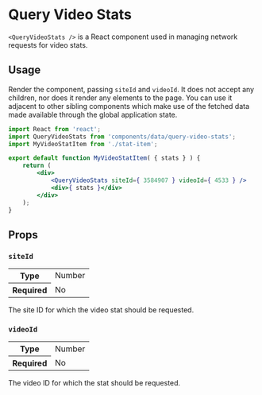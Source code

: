 Query Video Stats
================

`<QueryVideoStats />` is a React component used in managing network requests for video stats.

## Usage

Render the component, passing `siteId` and `videoId`. It does not accept any children, nor does it render any elements to the page. You can use it adjacent to other sibling components which make use of the fetched data made available through the global application state.

```jsx
import React from 'react';
import QueryVideoStats from 'components/data/query-video-stats';
import MyVideoStatItem from './stat-item';

export default function MyVideoStatItem( { stats } ) {
	return (
		<div>
			<QueryVideoStats siteId={ 3584907 } videoId={ 4533 } />
			<div>{ stats }</div>
		</div>
	);
}
```

## Props

### `siteId`

<table>
	<tr><th>Type</th><td>Number</td></tr>
	<tr><th>Required</th><td>No</td></tr>
</table>

The site ID for which the video stat should be requested.

### `videoId`

<table>
	<tr><th>Type</th><td>Number</td></tr>
	<tr><th>Required</th><td>No</td></tr>
</table>

The video ID for which the stat should be requested.
